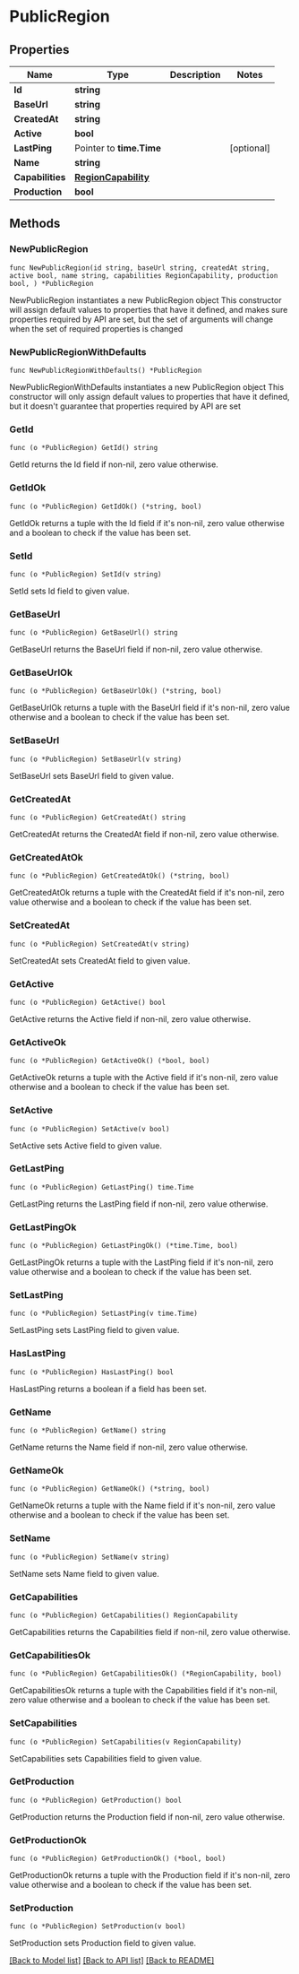# PublicRegion

## Properties

Name | Type | Description | Notes
------------ | ------------- | ------------- | -------------
**Id** | **string** |  | 
**BaseUrl** | **string** |  | 
**CreatedAt** | **string** |  | 
**Active** | **bool** |  | 
**LastPing** | Pointer to **time.Time** |  | [optional] 
**Name** | **string** |  | 
**Capabilities** | [**RegionCapability**](RegionCapability.md) |  | 
**Production** | **bool** |  | 

## Methods

### NewPublicRegion

`func NewPublicRegion(id string, baseUrl string, createdAt string, active bool, name string, capabilities RegionCapability, production bool, ) *PublicRegion`

NewPublicRegion instantiates a new PublicRegion object
This constructor will assign default values to properties that have it defined,
and makes sure properties required by API are set, but the set of arguments
will change when the set of required properties is changed

### NewPublicRegionWithDefaults

`func NewPublicRegionWithDefaults() *PublicRegion`

NewPublicRegionWithDefaults instantiates a new PublicRegion object
This constructor will only assign default values to properties that have it defined,
but it doesn't guarantee that properties required by API are set

### GetId

`func (o *PublicRegion) GetId() string`

GetId returns the Id field if non-nil, zero value otherwise.

### GetIdOk

`func (o *PublicRegion) GetIdOk() (*string, bool)`

GetIdOk returns a tuple with the Id field if it's non-nil, zero value otherwise
and a boolean to check if the value has been set.

### SetId

`func (o *PublicRegion) SetId(v string)`

SetId sets Id field to given value.


### GetBaseUrl

`func (o *PublicRegion) GetBaseUrl() string`

GetBaseUrl returns the BaseUrl field if non-nil, zero value otherwise.

### GetBaseUrlOk

`func (o *PublicRegion) GetBaseUrlOk() (*string, bool)`

GetBaseUrlOk returns a tuple with the BaseUrl field if it's non-nil, zero value otherwise
and a boolean to check if the value has been set.

### SetBaseUrl

`func (o *PublicRegion) SetBaseUrl(v string)`

SetBaseUrl sets BaseUrl field to given value.


### GetCreatedAt

`func (o *PublicRegion) GetCreatedAt() string`

GetCreatedAt returns the CreatedAt field if non-nil, zero value otherwise.

### GetCreatedAtOk

`func (o *PublicRegion) GetCreatedAtOk() (*string, bool)`

GetCreatedAtOk returns a tuple with the CreatedAt field if it's non-nil, zero value otherwise
and a boolean to check if the value has been set.

### SetCreatedAt

`func (o *PublicRegion) SetCreatedAt(v string)`

SetCreatedAt sets CreatedAt field to given value.


### GetActive

`func (o *PublicRegion) GetActive() bool`

GetActive returns the Active field if non-nil, zero value otherwise.

### GetActiveOk

`func (o *PublicRegion) GetActiveOk() (*bool, bool)`

GetActiveOk returns a tuple with the Active field if it's non-nil, zero value otherwise
and a boolean to check if the value has been set.

### SetActive

`func (o *PublicRegion) SetActive(v bool)`

SetActive sets Active field to given value.


### GetLastPing

`func (o *PublicRegion) GetLastPing() time.Time`

GetLastPing returns the LastPing field if non-nil, zero value otherwise.

### GetLastPingOk

`func (o *PublicRegion) GetLastPingOk() (*time.Time, bool)`

GetLastPingOk returns a tuple with the LastPing field if it's non-nil, zero value otherwise
and a boolean to check if the value has been set.

### SetLastPing

`func (o *PublicRegion) SetLastPing(v time.Time)`

SetLastPing sets LastPing field to given value.

### HasLastPing

`func (o *PublicRegion) HasLastPing() bool`

HasLastPing returns a boolean if a field has been set.

### GetName

`func (o *PublicRegion) GetName() string`

GetName returns the Name field if non-nil, zero value otherwise.

### GetNameOk

`func (o *PublicRegion) GetNameOk() (*string, bool)`

GetNameOk returns a tuple with the Name field if it's non-nil, zero value otherwise
and a boolean to check if the value has been set.

### SetName

`func (o *PublicRegion) SetName(v string)`

SetName sets Name field to given value.


### GetCapabilities

`func (o *PublicRegion) GetCapabilities() RegionCapability`

GetCapabilities returns the Capabilities field if non-nil, zero value otherwise.

### GetCapabilitiesOk

`func (o *PublicRegion) GetCapabilitiesOk() (*RegionCapability, bool)`

GetCapabilitiesOk returns a tuple with the Capabilities field if it's non-nil, zero value otherwise
and a boolean to check if the value has been set.

### SetCapabilities

`func (o *PublicRegion) SetCapabilities(v RegionCapability)`

SetCapabilities sets Capabilities field to given value.


### GetProduction

`func (o *PublicRegion) GetProduction() bool`

GetProduction returns the Production field if non-nil, zero value otherwise.

### GetProductionOk

`func (o *PublicRegion) GetProductionOk() (*bool, bool)`

GetProductionOk returns a tuple with the Production field if it's non-nil, zero value otherwise
and a boolean to check if the value has been set.

### SetProduction

`func (o *PublicRegion) SetProduction(v bool)`

SetProduction sets Production field to given value.



[[Back to Model list]](../README.md#documentation-for-models) [[Back to API list]](../README.md#documentation-for-api-endpoints) [[Back to README]](../README.md)



